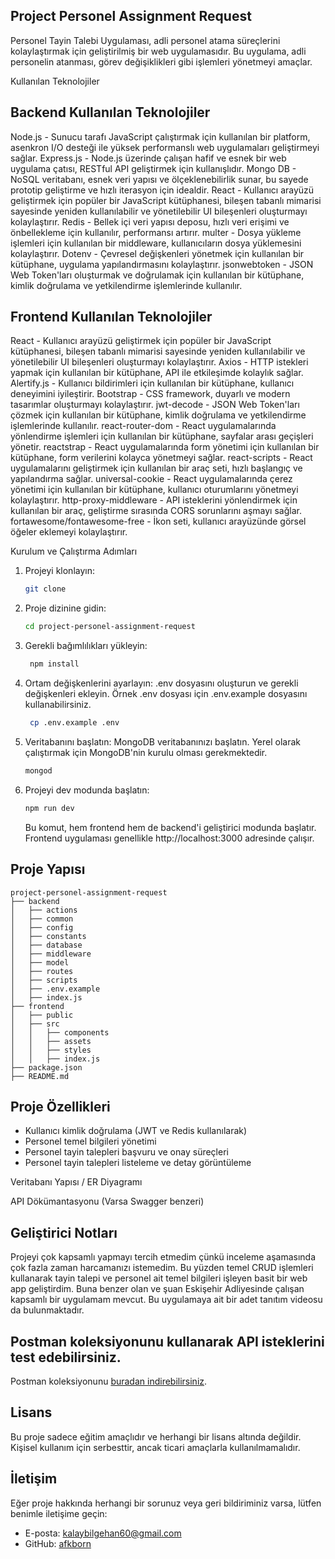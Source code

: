 ## Project Personel Assignment Request

Personel Tayin Talebi Uygulaması, adli personel atama süreçlerini kolaylaştırmak için geliştirilmiş bir web uygulamasıdır. Bu uygulama, adli personelin atanması, görev değişiklikleri gibi işlemleri yönetmeyi amaçlar.

Kullanılan Teknolojiler

## Backend Kullanılan Teknolojiler

Node.js - Sunucu tarafı JavaScript çalıştırmak için kullanılan bir platform, asenkron I/O desteği ile yüksek performanslı web uygulamaları geliştirmeyi sağlar.
Express.js - Node.js üzerinde çalışan hafif ve esnek bir web uygulama çatısı, RESTful API geliştirmek için kullanışlıdır.
Mongo DB - NoSQL veritabanı, esnek veri yapısı ve ölçeklenebilirlik sunar, bu sayede prototip geliştirme ve hızlı iterasyon için idealdir.
React - Kullanıcı arayüzü geliştirmek için popüler bir JavaScript kütüphanesi, bileşen tabanlı mimarisi sayesinde yeniden kullanılabilir ve yönetilebilir UI bileşenleri oluşturmayı kolaylaştırır.
Redis - Bellek içi veri yapısı deposu, hızlı veri erişimi ve önbellekleme için kullanılır, performansı artırır.
multer - Dosya yükleme işlemleri için kullanılan bir middleware, kullanıcıların dosya yüklemesini kolaylaştırır.
Dotenv - Çevresel değişkenleri yönetmek için kullanılan bir kütüphane, uygulama yapılandırmasını kolaylaştırır.
jsonwebtoken - JSON Web Token'ları oluşturmak ve doğrulamak için kullanılan bir kütüphane, kimlik doğrulama ve yetkilendirme işlemlerinde kullanılır.

## Frontend Kullanılan Teknolojiler

React - Kullanıcı arayüzü geliştirmek için popüler bir JavaScript kütüphanesi, bileşen tabanlı mimarisi sayesinde yeniden kullanılabilir ve yönetilebilir UI bileşenleri oluşturmayı kolaylaştırır.
Axios - HTTP istekleri yapmak için kullanılan bir kütüphane, API ile etkileşimde kolaylık sağlar.
Alertify.js - Kullanıcı bildirimleri için kullanılan bir kütüphane, kullanıcı deneyimini iyileştirir.
Bootstrap - CSS framework, duyarlı ve modern tasarımlar oluşturmayı kolaylaştırır.
jwt-decode - JSON Web Token'ları çözmek için kullanılan bir kütüphane, kimlik doğrulama ve yetkilendirme işlemlerinde kullanılır.
react-router-dom - React uygulamalarında yönlendirme işlemleri için kullanılan bir kütüphane, sayfalar arası geçişleri yönetir.
reactstrap - React uygulamalarında form yönetimi için kullanılan bir kütüphane, form verilerini kolayca yönetmeyi sağlar.
react-scripts - React uygulamalarını geliştirmek için kullanılan bir araç seti, hızlı başlangıç ve yapılandırma sağlar.
universal-cookie - React uygulamalarında çerez yönetimi için kullanılan bir kütüphane, kullanıcı oturumlarını yönetmeyi kolaylaştırır.
http-proxy-middleware - API isteklerini yönlendirmek için kullanılan bir araç, geliştirme sırasında CORS sorunlarını aşmayı sağlar.
fortawesome/fontawesome-free - İkon seti, kullanıcı arayüzünde görsel öğeler eklemeyi kolaylaştırır.

Kurulum ve Çalıştırma Adımları

1. Projeyi klonlayın:

   ```bash
   git clone

   ```

2. Proje dizinine gidin:

   ```bash
   cd project-personel-assignment-request
   ```

3. Gerekli bağımlılıkları yükleyin:

   ```bash
    npm install
   ```

4. Ortam değişkenlerini ayarlayın:
   .env dosyasını oluşturun ve gerekli değişkenleri ekleyin. Örnek .env dosyası için .env.example dosyasını kullanabilirsiniz.
   ```bash
    cp .env.example .env
   ```
5. Veritabanını başlatın:
   MongoDB veritabanınızı başlatın. Yerel olarak çalıştırmak için MongoDB'nin kurulu olması gerekmektedir.
   ```bash
   mongod
   ```
6. Projeyi dev modunda başlatın:
   ```bash
   npm run dev
   ```
   Bu komut, hem frontend hem de backend'i geliştirici modunda başlatır.
   Frontend uygulaması genellikle http://localhost:3000 adresinde çalışır.

## Proje Yapısı

```
project-personel-assignment-request
├── backend
│   ├── actions
│   ├── common
│   ├── config
│   ├── constants
│   ├── database
│   ├── middleware
│   ├── model
│   ├── routes
│   ├── scripts
│   ├── .env.example
│   ├── index.js
├── frontend
│   ├── public
│   ├── src
│   │   ├── components
│   │   ├── assets
│   │   ├── styles
│   │   ├── index.js
├── package.json
├── README.md
```

## Proje Özellikleri

- Kullanıcı kimlik doğrulama (JWT ve Redis kullanılarak)
- Personel temel bilgileri yönetimi
- Personel tayin talepleri başvuru ve onay süreçleri
- Personel tayin talepleri listeleme ve detay görüntüleme

Veritabanı Yapısı / ER Diyagramı

API Dökümantasyonu (Varsa Swagger benzeri)

## Geliştirici Notları

Projeyi çok kapsamlı yapmayı tercih etmedim çünkü inceleme aşamasında çok fazla zaman harcamanızı istemedim.
Bu yüzden temel CRUD işlemleri kullanarak tayin talepi ve personel ait temel bilgileri işleyen basit bir web app geliştirdim.
Buna benzer olan ve şuan Eskişehir Adliyesinde çalışan kapsamlı bir uygulamam mevcut. Bu uygulamaya ait bir adet tanıtım videosu da bulunmaktadır.

## Postman koleksiyonunu kullanarak API isteklerini test edebilirsiniz.
Postman koleksiyonunu [buradan indirebilirsiniz](https://documenter.getpostman.com/view/18039597/2sB2qgdHtS).

## Lisans

Bu proje sadece eğitim amaçlıdır ve herhangi bir lisans altında değildir. Kişisel kullanım için serbesttir, ancak ticari amaçlarla kullanılmamalıdır.

## İletişim

Eğer proje hakkında herhangi bir sorunuz veya geri bildiriminiz varsa, lütfen benimle iletişime geçin:

- E-posta: [kalaybilgehan60@gmail.com](mailto:kalaybilgehan60@gmail.com)
- GitHub: [afkborn](github.com/afkborn)
